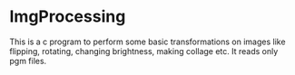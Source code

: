 # ImgProcessing
This is a c program to perform some basic transformations on images like flipping, rotating, changing brightness, making collage etc. It reads only pgm files.
